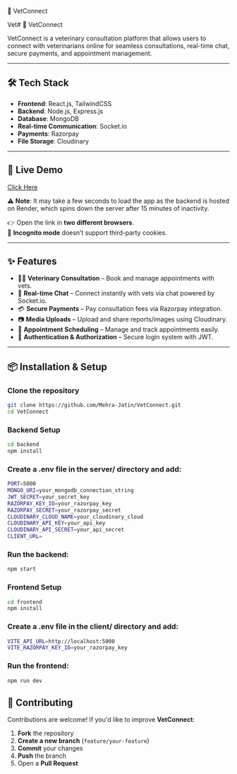 🐾 VetConnect

Vet# 🐾 VetConnect

VetConnect is a veterinary consultation platform that allows users to connect with veterinarians online for seamless consultations, real-time chat, secure payments, and appointment management.

---

## 🛠️ Tech Stack

- **Frontend**: React.js, TailwindCSS  
- **Backend**: Node.js, Express.js  
- **Database**: MongoDB  
- **Real-time Communication**: Socket.io  
- **Payments**: Razorpay  
- **File Storage**: Cloudinary  

---

## 🔗 Live Demo  
[Click Here](https://vet-connect-chi.vercel.app/)  

⚠️ **Note**: It may take a few seconds to load the app as the backend is hosted on Render, which spins down the server after 15 minutes of inactivity.  

👉 Open the link in **two different browsers**.  
🚫 **Incognito mode** doesn’t support third-party cookies.  

---

## ✨ Features

- 👩‍⚕️ **Veterinary Consultation** – Book and manage appointments with vets.  
- 💬 **Real-time Chat** – Connect instantly with vets via chat powered by Socket.io.  
- 💳 **Secure Payments** – Pay consultation fees via Razorpay integration.  
- 📷 **Media Uploads** – Upload and share reports/images using Cloudinary.  
- 📅 **Appointment Scheduling** – Manage and track appointments easily.  
- 🔐 **Authentication & Authorization** – Secure login system with JWT.  

---

## 📦 Installation & Setup

### Clone the repository
```bash
git clone https://github.com/Mehra-Jatin/VetConnect.git
cd VetConnect
```

### Backend Setup
``` bash
cd backend
npm install
```

### Create a .env file in the server/ directory and add:
``` bash
PORT=5000
MONGO_URI=your_mongodb_connection_string
JWT_SECRET=your_secret_key
RAZORPAY_KEY_ID=your_razorpay_key
RAZORPAY_SECRET=your_razorpay_secret
CLOUDINARY_CLOUD_NAME=your_cloudinary_cloud
CLOUDINARY_API_KEY=your_api_key
CLOUDINARY_API_SECRET=your_api_secret
CLIENT_URL=
```


### Run the backend:
``` bash
npm start
```

### Frontend Setup
``` bash
cd frontend
npm install
```

### Create a .env file in the client/ directory and add:
```bash
VITE_API_URL=http://localhost:5000
VITE_RAZORPAY_KEY_ID=your_razorpay_key
```

### Run the frontend:
```bash
npm run dev
```
## 🤝 Contributing

Contributions are welcome! If you'd like to improve **VetConnect**:

1. **Fork** the repository  
2. **Create a new branch** (`feature/your-feature`)  
3. **Commit** your changes  
4. **Push** the branch  
5. Open a **Pull Request**  
